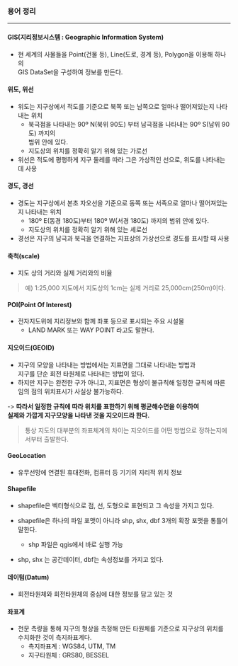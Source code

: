 ### 용어 정리  
<hr/>

#### GIS(지리정보시스템 : Geographic Information System)  
- 현 세계의 사물들을 Point(건물 등), Line(도로, 경계 등), Polygon을 이용해 하나의  
GIS DataSet을 구성하여 정보를 만든다.

#### 위도, 위선  
- 위도는 지구상에서 적도를 기준으로 북쪽 또는 남쪽으로 얼마나 떨어져있는지 나타내는 위치  
	- 북극점을 나타내는 90º N(북위 90도) 부터 남극점을 나타내는 90º S(남위 90도) 까지의  
	범위 안에 있다. 
	- 지도상의 위치를 정확히 알기 위해 있는 가로선   
- 위선은 적도에 평행하게 지구 둘레를 따라 그은 가상적인 선으로, 위도를 나타내는 데 사용  

#### 경도, 경선  
- 경도는 지구상에서 본초 자오선을 기준으로 동쪽 또는 서족으로 얼마나 떨어져있는지 나타내는 위치  
	- 180º E(동경 180도)부터 180º W(서경 180도) 까지의 범위 안에 있다.   
	- 지도상의 위치를 정확히 알기 위해 있는 세로선  
- 경선은 지구의 남극과 북극을 연결하는 지표상의 가상선으로 경도를 표시할 때 사용  

#### 축척(scale)  
- 지도 상의 거리와 실제 거리와의 비율  
> 예) 1:25,000 지도에서 지도상의 1cm는 실제 거리로 25,000cm(250m)이다.

#### POI(Point Of Interest)   
- 전자지도위에 지리정보와 함께 좌표 등으로 표시되는 주요 시설물  
	- LAND MARK 또는 WAY POINT 라고도 말한다.  

#### 지오이드(GEOID) 
- 지구의 모양을 나타내는 방법에서는 지표면을 그대로 나타내는 방법과  
지구를 단순 회전 타원체로 나타내는 방법이 있다.   
- 하지만 지구는 완전한 구가 아니고, 지표면은 형상이 불규칙해 일정한 규칙에 따른  
임의 점의 위치표시가 사실상 불가능하다.  

-> **따라서 일정한 규칙에 따라 위치를 표한하기 위해 평균해수면을 이용하여  
실제와 가깝게 지구모양을 나타낸 것을 지오이드라 한다.**  
> 통상 지도의 대부분의 좌표체계의 차이는 지오이드를 어떤 방법으로 정하는지에서부터 출발한다.  


#### GeoLocation  
- 유무선망에 연결된 휴대전화, 컴퓨터 등 기기의 지리적 위치 정보  


#### Shapefile  
- shapefile은 벡터형식으로 점, 선, 도형으로 표현되고 그 속성을 가지고 있다.  
- shapefile은 하나의 파일 포맷이 아니라 shp, shx, dbf 3개의 확장 포맷을 통틀어 말한다.  
	- shp 파일은 qgis에서 바로 실행 가능  

- shp, shx 는 공간데이터, dbf는 속성정보를 가지고 있다.  

#### 데이텀(Datum)  
- 회전타원체와 회전타원체의 중심에 대한 정보를 담고 있는 것  

#### 좌표계  
- 천문 측량을 통해 지구의 형상을 측정해 만든 타원체를 기준으로 지구상의 위치를 수치화한 것이 측지좌표계다.  
	- 측지좌표계 : WGS84, UTM, TM  
	- 지구타원체 : GRS80, BESSEL  
